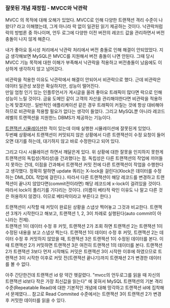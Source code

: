 ### 잘못된 개념 재정립 - MVCC와 낙관락

MVCC 의 목적에 대해 오해가 있었다.
MVCC로 인해 다양한 트랜잭션 격리 수준이 나왔다? 라고 이해했는데, 그게 아니라 락 없이 일관된 읽기 제공하는 것이다. 낙관락처럼 락의 방법론 중 하나이며, 언두 로그에 다양한 이전 버전의 레코드 값을 관리하면서 버전 충돌이 나지 않게 해준다.

내가 좋아요 동시성 처리에서 낙관락 처리에서 버전 충돌로 인해 해결이 안되었었다. 지금 생각해보면 MySQL은 MVCC를 지원해서 버전 충돌이 나면 안된다. 그때 당시 MVCC 기능 목적에 대한 이해가 부족해서 낙관락을 적용하고 버전충돌이 났음에도 이상하게 생각하지 않고 넘어갔다.

비관락을 적용한 이유도 낙관락에서 해결이 안되어서 비관락으로 했다. 근데 비관락은 데이터 일관성 보장은 확실하지만, 성능이 떨어진다.  
만일 엄청 인기 있는 인플루언서가 게시글을 올려 좋아요 트래픽이 많다면 락으로 인해 성능이 느릴 것이다. 금융 도메인 같이 고객의 자산을 관리해야한다면 비관락을 적용하는게 맞겠지만.. 일반적인 애플리케이션 같은 경우 트래픽이 커질는 것에 항상 대비해야하므로 비관락을 적용할 필요가 없다는 생각이 들었다.
그리고 MySQL뿐 아니라 레코드 레벨의 트랜잭션을 지원한느 DBMS가 제공하는 기능이다.

[트랜잭션 시뮬레이션](../Database/transaction.md)한 적이 있는데 이때 실행한 시뮬레이션에 잘못된게 있었다.  
두번째 상황에서 트랜잭션이 커밋되지 않은 상황에서 다른 트랜잭션이 수정 요청이 들어오면 대기를 하는데, 대기하지 않고 바로 수정한다고 되어 있다.

그리고 다시 시뮬레이션 하면서 깨달은게 있다. 위 상황에 대한 잘못을 인지하지 못한게 트랜잭션의 독립성(격리성)을 간과했다는 점. 독립성은 다른 트랜잭션의 작업에 끼어들지 못하는 건데, 이점을 간과해서 트랜잭션 커밋 전에 다른 트랜잭션이 작업을 수행한다고 생각했다. 정확히 말하면 update 쿼리는 X-lock을 걸린다(Xlock은 데이터를 수정하는 DML,DDL 작업에 걸린다.). 따라서 다른 트랜잭션이 해당 레코드를 변경하고 트랜잭션이 끝나지 않았다면(commit전이라면) 해당 레코드에 x-lock이 걸려있을 것이다. 따라서 lock이 풀리기를 기다리는 것이다. (이름이 베타적 락인 이유도 나 말고 다른 것은 허용하지 않겠다. 이므로 베타락이라고 부른다고 한다.)

트랜잭션이 시작할 때 커밋이 완료된 상황을 스냅샷 찍어놓고 그것과 비교한다. 트랜잭션 3개가 시작한다고 해보고, 트랜잭션 1, 2, 3이 차례로 실행된다(auto commit이 아니라는 전제).  
트랜잭션 1이 데이터 수정 후 커밋, 트랜잭션 2가 조회 하면 트랜잭션 2는 트랜잭션 1이 수정된 내용을 보고 스냅샷 찍는다.
트랜잭션 1이 데이터 수정 후 커밋, 트랜잭션 2는 데이터 수정 후 커밋하지 않았을 때, 트랜잭션 3은 트랜잭션 1이 수정된 데이터를 본다. 이때 트랜잭션 2가 커밋하면 트랜잭션 3은 여전히 트랜잭션 1의 데이터를 본다. 트랜잭션 2가 트랜잭션 3보다 먼저 시작해도 커밋은 트랜잭션 3이 시작한 이후에 하였으므로 트랜잭션 3이 시작한 이후로 커밋 전(트랜잭션 끝나기)까지 트랜재션 2가 변경한 데이터를 볼 수 없다.

아주 간단한건데 트랜잭션 id 랑 약간 헷갈렸다. "mvcc의 언두로그를 읽을 때 자신의 트랜잭션 id보다 작은 가장 최신값을 읽는다" 에 꽂혀서 MySQL 트랜잭션의 기본 격리 수준(Repeatable Read)에 대한 기본적인 개념에 대해 망각하고 트랜잭션 id에 집착해서 문제였다... 참고로 Read Commited 수준에서는 트랜잭션 3이 트랜잭션 2가 변경 후 커밋한 데이터를 읽을 수 있다.
